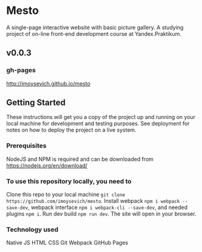 # Mesto
A single-page interactive website with basic picture gallery. A studying project of on-line front-end development course at Yandex.Praktikum.

## v0.0.3

### gh-pages
http://imoysevich.github.io/mesto

## Getting Started
These instructions will get you a copy of the project up and running on your local machine for development and testing purposes. See deployment for notes on how to deploy the project on a live system.

### Prerequisites
NodeJS and NPM is required and can be downloaded from https://nodejs.org/en/download/

### To use this repository locally, you need to
Clone this repo to your local machine `git clone https://github.com/imoysevich/mesto`.
Install webpack `npm i webpack --save-dev`, webpack interface `npm i webpack-cli --save-dev`, and needed plugins `npm i`.
Run dev build `npm run dev`.
The site will open in your browser.

### Technology used
Native JS
HTML
CSS
Git
Webpack
GitHub Pages